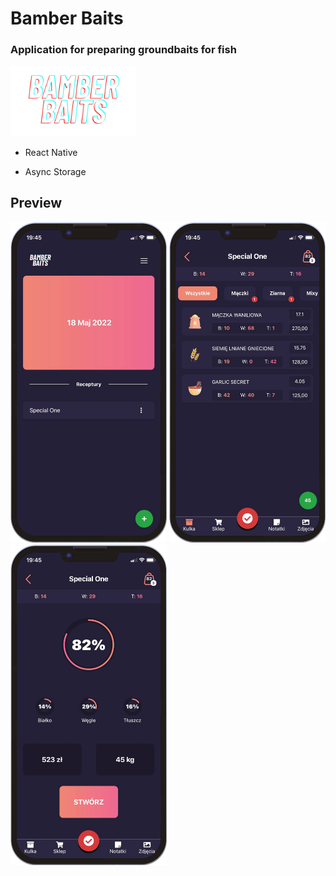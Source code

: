 # Bamber Baits

### Application for preparing groundbaits for fish

<img src='https://raw.githubusercontent.com/lukasgola/bamber-baits/main/images/logo.png' width=200 />

- React Native

- Async Storage

## Preview
<div>
  <img src='https://github.com/lukasgola/myportfolio/blob/main/src/assets/pro2_1.png' width=250 />
  <img src='https://github.com/lukasgola/myportfolio/blob/main/src/assets/pro2_2.png' width=250 />
  <img src='https://github.com/lukasgola/myportfolio/blob/main/src/assets/pro2_3.png' width=250 />
</div>
